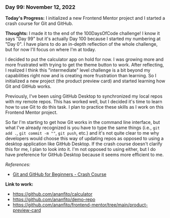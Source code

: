 ### Day 99: November 12, 2022

**Today's Progress:** I initialized a new Frontend Mentor project and I started a crash course for Git and GitHub.

**Thoughts:** I made it to the end of the 100DaysOfCode challenge! I know it says "Day 99" but it's actually Day 100 because I started my numbering at "Day 0". I have plans to do an in-depth reflection of the whole challenge, but for now I'll focus on where I'm at today.

I decided to put the calculator app on hold for now. I was growing more and more frustrated with trying to get the theme button to work. After reflecting, I realized I think this "intermediate" level challenge is a bit beyond my capabilities right now and is creating more frustration than learning. So I initialized a new project (the product preview card) and started learning how Git and GitHub works.

Previously, I've been using GitHub Desktop to synchronized my local repos with my remote repos. This has worked well, but I decided it's time to learn how to use Git to do this task. I plan to practice these skills as I work on this Frontend Mentor project.

So far I'm starting to get how Git works in the command line interface, but what I've already recognized is you have to type the same things (i.e., `git add .`, `git commit -m ""`, `git push`, etc.) and it's not quite clear to me why developers would choose this way of updating repos as opposed to using a desktop application like GitHub Desktop. If the crash course doesn't clarify this for me, I plan to look into it. I'm not opposed to using either, but I do have preference for GitHub Desktop because it seems more efficient to me.

*References:*

- [Git and GitHub for Beginners - Crash Course](https://youtu.be/RGOj5yH7evk)

**Link to work:**

- https://github.com/ananfito/calculator
- https://github.com/ananfito/demo-repo
- https://github.com/ananfito/frontend-mentor/tree/main/product-preview-card
